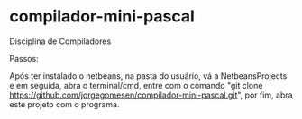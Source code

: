 # compilador-mini-pascal
Disciplina de Compiladores


Passos:

Após ter instalado o netbeans, na pasta do usuário, vá a NetbeansProjects e em seguida, abra o terminal/cmd, entre com o comando "git clone https://github.com/jorgegomesen/compilador-mini-pascal.git", por fim, abra este projeto com o programa.
